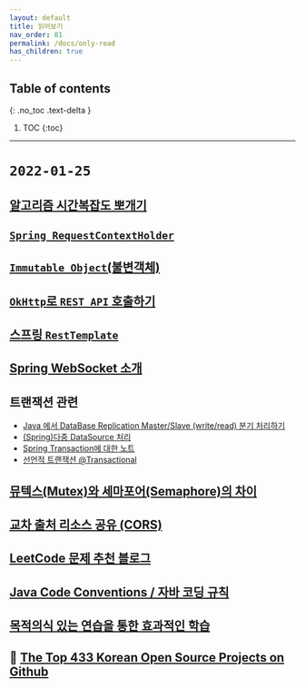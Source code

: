 ```yaml
---
layout: default
title: 읽어보기
nav_order: 81
permalink: /docs/only-read
has_children: true
---
```

## Table of contents
{: .no_toc .text-delta }

1. TOC
{:toc}
---

# `2022-01-25`

## **[알고리즘 시간복잡도 뽀개기](https://goodgid.github.io/Algorithm-Time-Complexity-Analysis/)**

## **[`Spring RequestContextHolder`](https://gompangs.tistory.com/entry/Spring-RequestContextHolder#%EA%B-%AC%EA%B-%--%EB%A-%--%EC%-D%--%--%EB%A-%B-%EC%-B%A-%ED%--%--%EC%A-%--%--%EB%A-%--%EC%-E%--)**

## **[`Immutable Object`(불변객체)](https://velog.io/@conatuseus/Java-Immutable-Object%EB%B6%88%EB%B3%80%EA%B0%9D%EC%B2%B4)**

## **[`OkHttp`로 `REST API` 호출하기](https://digitalbourgeois.tistory.com/59?category=678387)**

## **[스프링 `RestTemplate`](https://advenoh.tistory.com/46)**

## **[Spring WebSocket 소개](https://supawer0728.github.io/2018/03/30/spring-websocket/)**

## **트랜잭션 관련**
- [Java 에서 DataBase Replication Master/Slave (write/read) 분기 처리하기](http://kwon37xi.egloos.com/m/5364167)
- [(Spring)다중 DataSource 처리](https://supawer0728.github.io/2018/03/22/spring-multi-transaction/)
- [Spring Transaction에 대한 노트](https://narusas.github.io/2019/07/17/Spring-Transaction-Note.html#transaction_script_example)
- [선언적 트랜잭션 @Transactional](https://bamdule.tistory.com/51)

## **[뮤텍스(Mutex)와 세마포어(Semaphore)의 차이](https://worthpreading.tistory.com/90)**

## **[교차 출처 리소스 공유 (CORS)](https://developer.mozilla.org/ko/docs/Web/HTTP/CORS)**

## **[LeetCode 문제 추천 블로그]((https://inner-game.tistory.com/11))**

## **[Java Code Conventions / 자바 코딩 규칙](http://kwangshin.pe.kr/blog/java-code-conventions-%EC%9E%90%EB%B0%94-%EC%BD%94%EB%94%A9-%EA%B7%9C%EC%B9%99/?ckattempt=1)**

## **[목적의식 있는 연습을 통한 효과적인 학습](https://techblog.woowahan.com/2626/)**

## 📢 **[The Top 433 Korean Open Source Projects on Github](https://awesomeopensource.com/projects/korean)**